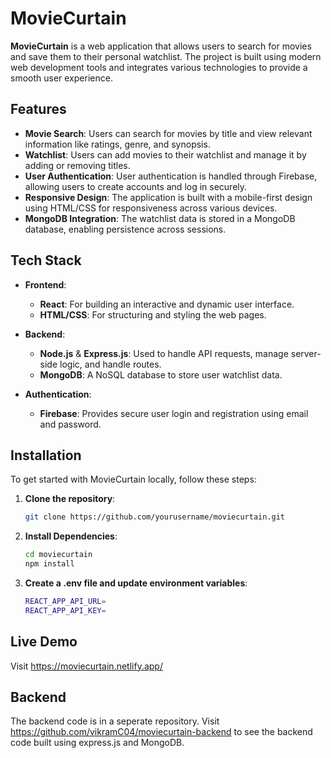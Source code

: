 # MovieCurtain

**MovieCurtain** is a web application that allows users to search for movies and save them to their personal watchlist. The project is built using modern web development tools and integrates various technologies to provide a smooth user experience.

## Features

- **Movie Search**: Users can search for movies by title and view relevant information like ratings, genre, and synopsis.
- **Watchlist**: Users can add movies to their watchlist and manage it by adding or removing titles.
- **User Authentication**: User authentication is handled through Firebase, allowing users to create accounts and log in securely.
- **Responsive Design**: The application is built with a mobile-first design using HTML/CSS for responsiveness across various devices.
- **MongoDB Integration**: The watchlist data is stored in a MongoDB database, enabling persistence across sessions.

## Tech Stack

- **Frontend**:
  - **React**: For building an interactive and dynamic user interface.
  - **HTML/CSS**: For structuring and styling the web pages.

- **Backend**:
  - **Node.js** & **Express.js**: Used to handle API requests, manage server-side logic, and handle routes.
  - **MongoDB**: A NoSQL database to store user watchlist data.

- **Authentication**:
  - **Firebase**: Provides secure user login and registration using email and password.

## Installation

To get started with MovieCurtain locally, follow these steps:

1. **Clone the repository**:
   ```bash
   git clone https://github.com/yourusername/moviecurtain.git

2. **Install Dependencies**:
    ```bash
    cd moviecurtain
    npm install

3. **Create a .env file and update environment variables**:
   ```bash
   REACT_APP_API_URL=
   REACT_APP_API_KEY=

## Live Demo
Visit https://moviecurtain.netlify.app/

## Backend
The backend code is in a seperate repository. Visit https://github.com/vikramC04/moviecurtain-backend to see the backend code built using express.js and MongoDB.
